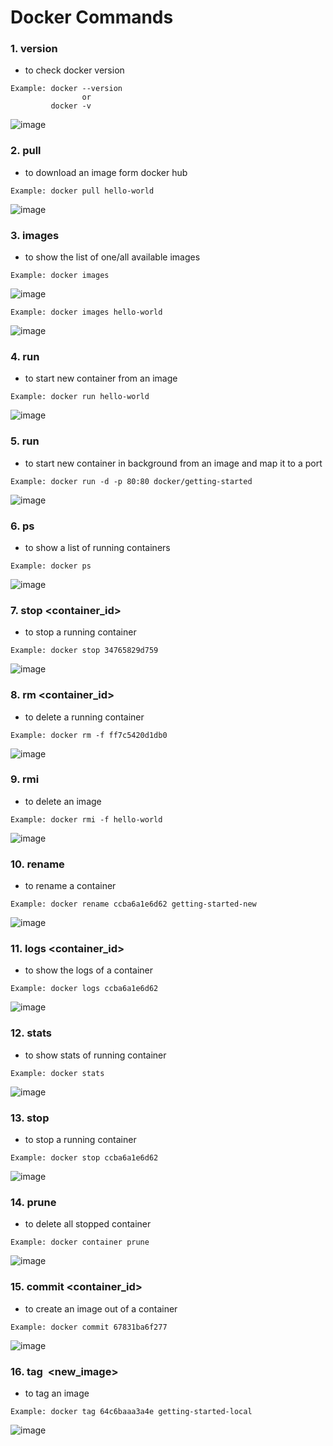 # Docker Commands

### 1. version 
- to check docker version
```git
Example: docker --version
                or
         docker -v
```
![image](https://user-images.githubusercontent.com/5664029/195972046-9826c959-c69f-4912-8bed-306475c63fe0.JPG)


### 2. pull 
- to download an image form docker hub
```git
Example: docker pull hello-world
```
![image](https://user-images.githubusercontent.com/5664029/195972101-a28c442f-acdc-4516-8f7f-caf9f167fabe.JPG)

### 3. images
- to show the list of one/all available images
```git
Example: docker images
```
![image](https://user-images.githubusercontent.com/5664029/195972421-4361a815-27a0-4747-9f7e-6ba755b7aa61.JPG)
```git
Example: docker images hello-world 
```
![image](https://user-images.githubusercontent.com/5664029/195972507-30244c9e-f65d-4376-8101-ce9a0605c6f4.JPG)

### 4. run
- to start new container from an image
```git 
Example: docker run hello-world 
```
![image](https://user-images.githubusercontent.com/5664029/195972743-89fbbcda-0eba-4a1f-9a9b-fe7674cfb9ca.JPG)

### 5. run 
- to start new container in background from an image and map it to a port
```git 
Example: docker run -d -p 80:80 docker/getting-started 
```
![image](https://user-images.githubusercontent.com/5664029/195972886-569e6c70-7498-41e1-9199-cd52127b1285.JPG)

### 6. ps
- to show a list of running containers
```git
Example: docker ps
```
![image](https://user-images.githubusercontent.com/5664029/195972941-904d14c8-3ee8-4cb0-a1e0-c591f8ae27a4.JPG)

### 7. stop <container_id>
- to stop a running container
```git
Example: docker stop 34765829d759
```
![image](https://user-images.githubusercontent.com/5664029/195973043-18fbf231-3bb5-42cf-91a3-4abe2b977b6e.JPG)

### 8. rm <container_id>
- to delete a running container
```git
Example: docker rm -f ff7c5420d1db0
```
![image](https://user-images.githubusercontent.com/5664029/195973044-71b6ba7e-2950-4195-8d4f-0d68d4218cea.JPG)

### 9. rmi <image>
- to delete an image
```git 
Example: docker rmi -f hello-world
```
![image](https://user-images.githubusercontent.com/5664029/195973045-8c0ba680-09d0-4ae1-a895-dbff1d4807f6.JPG)

### 10. rename
- to rename a container
```git
Example: docker rename ccba6a1e6d62 getting-started-new
```
![image](https://user-images.githubusercontent.com/5664029/195973046-59802368-8703-4869-b79d-7a00eff92724.JPG)

### 11. logs <container_id>
- to show the logs of a container
```git
Example: docker logs ccba6a1e6d62
```
![image](https://user-images.githubusercontent.com/5664029/195973047-90577990-4865-4795-aac0-cebb366aceab.JPG)

### 12. stats
- to show stats of running container
```git
Example: docker stats
```
![image](https://user-images.githubusercontent.com/5664029/195973048-8c619429-ee71-47cf-beca-b7122f1802a7.JPG)

### 13. stop
- to stop a running container
```git
Example: docker stop ccba6a1e6d62
```
![image](https://user-images.githubusercontent.com/5664029/195973049-c4cf3ce5-30a6-4d18-81ac-c7c274540a2a.JPG)

### 14. prune
- to delete all stopped container
```git
Example: docker container prune
```
![image](https://user-images.githubusercontent.com/5664029/195973050-d3f40061-10da-4f3c-979c-acf3503d3c8a.JPG)

### 15. commit <container_id>
- to create an image out of a container
```git
Example: docker commit 67831ba6f277
```
![image](https://user-images.githubusercontent.com/5664029/195973051-26e05b12-2958-4af6-a43f-f608cf21e959.JPG)

### 16. tag <image> <new_image>
- to tag an image
```git
Example: docker tag 64c6baaa3a4e getting-started-local
```
![image](https://user-images.githubusercontent.com/5664029/195973052-5b1a8b3f-e591-438f-8ca2-c84977e350ad.JPG)
